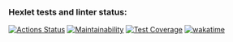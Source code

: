 ### Hexlet tests and linter status:

[![Actions Status](https://github.com/feeedback/js-algorithms-project-lvl1/workflows/hexlet-check/badge.svg)](https://github.com/feeedback/js-algorithms-project-lvl1/actions)
[![Maintainability](https://api.codeclimate.com/v1/badges/b88e83aa538061d87a77/maintainability)](https://codeclimate.com/github/feeedback/js-algorithms-project-lvl1/maintainability)
[![Test Coverage](https://api.codeclimate.com/v1/badges/b88e83aa538061d87a77/test_coverage)](https://codeclimate.com/github/feeedback/js-algorithms-project-lvl1/test_coverage)
[![wakatime](https://wakatime.com/badge/github/feeedback/js-algorithms-project-lvl1.svg)](https://wakatime.com/badge/github/feeedback/js-algorithms-project-lvl1)
